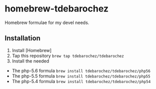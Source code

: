 homebrew-tdebarochez
===============

Homebrew formulae for my devel needs.

Installation
------------

1. Install [Homebrew]
2. Tap this repository ```brew tap tdebarochez/tdebarochez```
3. Install the needed 
  * The php-5.6 formula ```brew install tdebarochez/tdebarochez/php56```
  * The php-5.5 formula ```brew install tdebarochez/tdebarochez/php55```
  * The php-5.4 formula ```brew install tdebarochez/tdebarochez/php54```
